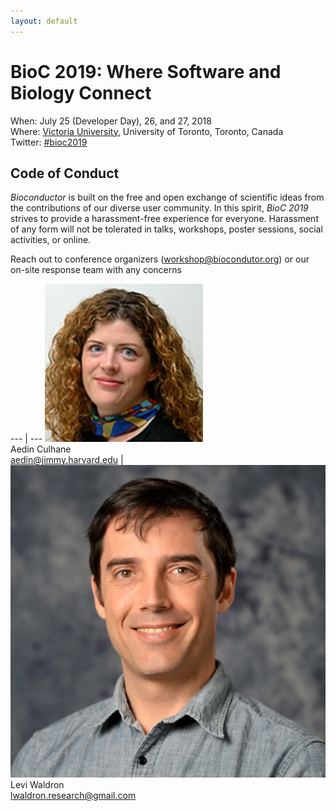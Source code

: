 ```yaml
---
layout: default
---
```

# BioC 2019: Where Software and Biology Connect

When: July 25 (Developer Day), 26, and 27, 2018 <br />
Where: [Victoria University][venue], University of Toronto, Toronto, Canada<br />
Twitter: [#bioc2019][tweet]

[tweet]: https://twitter.com/hashtag/bioc2019?f=tweets
[venue]:  ./travel-accommodations

## Code of Conduct

_Bioconductor_ is built on the free and open exchange of scientific
ideas from the contributions of our diverse user community. In this
spirit, _BioC 2019_ strives to provide a harassment-free experience
for everyone. Harassment of any form will not be tolerated in talks,
workshops, poster sessions, social activities, or online.

Reach out to conference organizers ([workshop@biocondutor.org][0]) or
our on-site response team with any concerns

--- | --- 
![Aedin Culhane][1] <br /> Aedin Culhane <br /> [aedin@jimmy.harvard.edu][2] | ![Levi Waldron][3] <br /> Levi Waldron<br /> [lwaldron.research@gmail.com][4]


[0]: mailto:workshop@bioconductor.org?subject=BioC2019%20code-of-conduct
[1]: images/Aedin.jpg
[2]: mailto:aedin@jimmy.harvard.edu?subject=BioC2019%20code-of-conduct
[3]: images/Levi.png
[4]: mailto:lwaldron.research@gmail.com?subject=BioC2019%20Code-of-conduct
